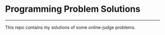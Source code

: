# Programming Problem Solutions
------
This repo contains my solutions of some online-judge problems.
